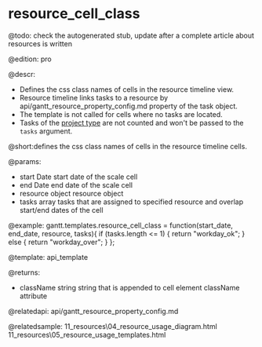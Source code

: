 resource_cell_class
=============

@todo:
	check the autogenerated stub, update after a complete article about resources is written

@edition: pro

@descr:
- Defines the css class names of cells in the resource timeline view.
- Resource timeline links tasks to a resource by api/gantt_resource_property_config.md property of the task object.
- The template is not called for cells where no tasks are located.
- Tasks of the [project type](api/gantt_types_config.md) are not counted and won't be passed to the `tasks` argument.

@short:defines the css class names of cells in the resource timeline cells.
	
@params:
- start		Date	start date of the scale cell  
- end	Date	end date of the scale cell
- resource	object	 resource object
- tasks	array	tasks that are assigned to specified resource and overlap start/end dates of the cell

@example:
gantt.templates.resource_cell_class = function(start_date, end_date, resource, tasks){
	if (tasks.length <= 1) {
		return "workday_ok";
	} else {
		return "workday_over";
	}
};

@template:	api_template

@returns:
- className		string		string that is appended to cell element className attribute


@relatedapi:
api/gantt_resource_property_config.md

@relatedsample:
11_resources\04_resource_usage_diagram.html
11_resources\05_resource_usage_templates.html